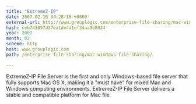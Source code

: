 ```yaml
---
title: "ExtremeZ-IP"
date: 2007-02-16 04:28:16 +0000
external-url: http://www.grouplogic.com/enterprise-file-sharing/mac-windows-file-sharing/
hash: ceb743097d37ea1de4a1ef34aa9b8034
year: 2007
month: 02
scheme: http
host: www.grouplogic.com
path: /enterprise-file-sharing/mac-windows-file-sharing/

---
```


ExtremeZ-IP File Server is the first and only Windows-based file server that fully supports Mac OS X, making it a "must have" for mixed Mac and Windows computing environments. ExtremeZ-IP File Server delivers a stable and compatible platform for Mac file
